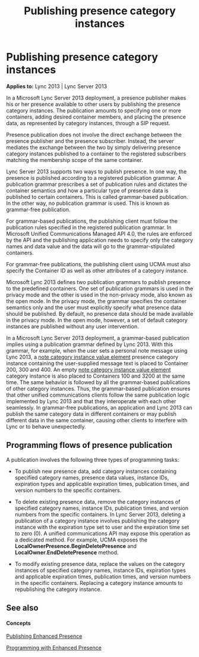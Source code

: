 ﻿---
title: Publishing presence category instances
TOCTitle: Publishing presence category instances
ms:assetid: 182b7fe0-2f86-4427-822a-09382956228a
ms:mtpsurl: https://msdn.microsoft.com/library/Dn454632(v=office.15)
ms:contentKeyID: 57093176
ms.date: 07/24/2014
mtps_version: v=office.15
---

# Publishing presence category instances


**Applies to:** Lync 2013 | Lync Server 2013

In a Microsoft Lync Server 2013 deployment, a presence publisher makes his or her presence available to other users by publishing the presence category instances. The publication amounts to specifying one or more containers, adding desired container members, and placing the presence data, as represented by category instances, through a SIP request.

Presence publication does not involve the direct exchange between the presence publisher and the presence subscriber. Instead, the server mediates the exchange between the two by simply delivering presence category instances published to a container to the registered subscribers matching the membership scope of the same container.

Lync Server 2013 supports two ways to publish presence. In one way, the presence is published according to a registered publication grammar. A publication grammar prescribes a set of publication rules and dictates the container semantics and how a particular type of presence data is published to certain containers. This is called grammar-based publication. In the other way, no publication grammar is used. This is known as grammar-free publication.

For grammar-based publications, the publishing client must follow the publication rules specified in the registered publication grammar. In Microsoft Unified Communications Managed API 4.0, the rules are enforced by the API and the publishing application needs to specify only the category names and data value and the data will go to the grammar-stipulated containers.

For grammar-free publications, the publishing client using UCMA must also specify the Container ID as well as other attributes of a category instance.

Microsoft Lync 2013 defines two publication grammars to publish presence to the predefined containers. One set of publication grammars is used in the privacy mode and the other is used in the non-privacy mode, also known as the open mode. In the privacy mode, the grammar specifies the container semantics only and the user must explicitly specify what presence data should be published. By default, no presence data should be made available in the privacy mode. In the open mode, however, a set of default category instances are published without any user intervention.

In a Microsoft Lync Server 2013 deployment, a grammar-based publication implies using a publication grammar defined by Lync 2013. With this grammar, for example, when the user sets a personal note message using Lync 2013, a [note category instance value element](note-category-instance-value-element.md) presence category instance containing the user-supplied message text is placed to Container 200, 300 and 400. An empty [note category instance value element](note-category-instance-value-element.md) category instance is also placed to Containers 100 and 3200 at the same time. The same behavior is followed by all the grammar-based publications of other category instances. Thus, the grammar-based publication ensures that other unified communications clients follow the same publication logic implemented by Lync 2013 and that they interoperate with each other seamlessly. In grammar-free publications, an application and Lync 2013 can publish the same category data in different containers or may publish different data in the same container, causing other clients to interfere with Lync or to behave unexpectedly.

## Programming flows of presence publication

A publication involves the following three types of programming tasks:

  - To publish new presence data, add category instances containing specified category names, presence data values, instance IDs, expiration types and applicable expiration times, publication times, and version numbers to the specific containers.

  - To delete existing presence data, remove the category instances of specified category names, instance IDs, publication times, and version numbers from the specific containers. In Lync Server 2013, deleting a publication of a category instance involves publishing the category instance with the expiration type set to user and the expiration time set to zero (0). A unified communications API may expose this operation as a dedicated method. For example, UCMA exposes the **LocalOwnerPresence.BeginDeletePresence** and **LocalOwner.EndDeletePresence** method.

  - To modify existing presence data, replace the values on the category instances of specified category names, instance IDs, expiration types and applicable expiration times, publication times, and version numbers in the specific containers. Replacing a category instance amounts to republishing the category instance.

## See also

#### Concepts

[Publishing Enhanced Presence](publishing-enhanced-presence.md)

[Programming with Enhanced Presence](programming-with-enhanced-presence.md)

